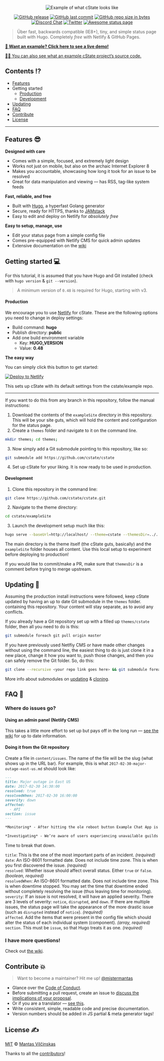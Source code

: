<p align="center"><img src="https://raw.githubusercontent.com/cstate/cstate/master/images/highlight.svg" alt="Example of what cState looks like"></p>

<p align="center"><a href="https://github.com/cstate/cstate/releases"><img src="https://img.shields.io/github/release/cstate/cstate/all.svg?style=flat-square" alt="GitHub release" /></a> <a href="https://github.com/cstate/cstate/commits/master"><img src="https://img.shields.io/github/last-commit/cstate/cstate.svg?style=flat-square" alt="GitHub last commit" /></a> <a href="https://github.com/cstate/cstate/tree/master/"><img src="https://img.shields.io/github/repo-size/cstate/cstate.svg?style=flat-square" alt="GitHub repo size in bytes" /></a> <a href="https://discord.gg/EvQZdhT"><img src="https://img.shields.io/badge/discord-support-7289DA.svg?logo=discord&style=flat-square" alt="Discord Chat" /></a> <a href="https://twitter.com/cstate"><img src="https://img.shields.io/twitter/follow/mistermantas.svg?style=social&amp;label=Follow" alt="Twitter" /></a> <a href="https://github.com/ivbeg/awesome-status-pages"><img src="https://cdn.rawgit.com/sindresorhus/awesome/d7305f38d29fed78fa85652e3a63e154dd8e8829/media/badge.svg" alt="Awesome status page" /></a></p>

> Über fast, backwards compatible (IE8+), tiny, and simple status page built with Hugo. Completely _free_ with Netlify & GitHub Pages.

[**🎯 Want an example? Click here to see a live demo!**](https://cstate-example.netlify.com)

[👩‍💻 You can also see what an example cState project’s source code.](https://github.com/cstate/example)

## Contents ⁉

+ [Features](#features-)
+ Getting started
  + [Production](#production-)
  + [Development](#development-)
+ [Updating](#updating-)
+ [FAQ](#faq-)
+ [Contribute](#contribute-)
+ [License](#license-)

***

## Features 😎

**Designed with care**

+ Comes with a simple, focused, and extremely light design
+ Works not just on mobile, but also on the archaic Internet Explorer 8
+ Makes you accountable, showcasing how long it took for an issue to be resolved
+ Great for data manipulation and viewing — has RSS, tag-like system feeds

**Fast, reliable, and free**

+ Built with [Hugo](https://gohugo.io), a hyperfast Golang generator
+ Secure, ready for HTTPS, thanks to [JAMstack](https://jamstack.org/)
+ Easy to edit and deploy on Netlify for _absolutely free_

**Easy to setup, manage, use**

+ Edit your status page from a simple config file
+ Comes pre-equipped with Netlify CMS for quick admin updates
+ Extensive documentation on the [wiki](https://github.com/cstate/cstate/wiki)

## Getting started 💻

For this tutorial, it is assumed that you have Hugo and Git installed (check with `hugo version` & `git --version`).

> A minimum version of `0.48` is required for Hugo, starting with v3.

#### Production

We encourage you to use [Netlify](https://www.netlify.com) for cState. These are the following options you need to change in deploy settings:

+ Build command: **hugo**
+ Publish directory: **public**
+ Add one build environment variable
  + Key: **HUGO_VERSION**
  + Value: **0.48**

**The easy way**

You can simply click this button to get started:

[![Deploy to Netlify](https://www.netlify.com/img/deploy/button.svg)](https://app.netlify.com/start/deploy?repository=https://github.com/cstate/example)

This sets up cState with its default settings from the cstate/example repo.

***

If you want to do this from any branch in this repository, follow the manual instructions:

1. Download the contents of the `exampleSite` directory in this repository. This will be your site guts, which will hold the content and configuration for the status page.
2. Create a `themes` folder and navigate to it on the command line.

```bash
mkdir themes; cd themes;
```

3. Now simply add a Git submodule pointing to this repository, like so:

```bash
git submodule add https://github.com/cstate/cstate
```

4. Set up cState for your liking. It is now ready to be used in production.

#### Development

1. Clone this repository in the command line:

```bash
git clone https://github.com/cstate/cstate.git
```

2. Navigate to the theme directory:

```bash
cd cstate/exampleSite
```

3. Launch the development setup much like this:

```bash
hugo serve --baseUrl=http://localhost/ --theme=cstate --themesDir=../.. --verbose
```

The main directory is the theme itself (the cState guts, basically) and the `exampleSite` folder houses all content. Use this local setup to experiment before deploying to production!

If you would like to commit/make a PR, make sure that `themesDir` is a comment before trying to merge upstream.

## Updating 🎉

Assuming the production install instructions were followed, keep cState updated by having an up to date Git submodule in the `themes` folder. containing this repository. Your content will stay separate, as to avoid any conflicts.

If you already have a Git repository set up with a filled up `themes/cstate` folder, then all you need to do is this:

```bash
git submodule foreach git pull origin master
```

If you have previously used Netlfiy CMS or have made other changes without using the command line, the easiest thing to do is just clone it in a new place, change it how you want to, push those changes, and then you can safely remove the Git folder. So, do this:

```bash
git clone --recursive <your repo link goes here> && git submodule foreach git pull origin master && git push origin master
```

More info about submodules on [updating](https://stackoverflow.com/a/5828396) & [cloning](https://stackoverflow.com/questions/3796927/how-to-git-clone-including-submodules).

## FAQ 🤔

### Where do issues go?

#### Using an admin panel (Netlify CMS)

This takes a little more effort to set up but pays off in the long run — [see the wiki](https://github.com/cstate/cstate/wiki) for up to date information.

#### Doing it from the Git repository

Create a file in `content/issues`. The name of the file will be the slug (what shows up in the URL bar). For example, this is what `2017-02-30-major-outage-east-us.md` should look like:

```md
---
title: Major outage in East US
date: 2017-02-30 14:30:00
resolved: true
resolvedWhen: 2017-02-30 16:00:00
severity: down
affected:
  - API
section: issue
---

*Monitoring* - After hitting the ole reboot button Example Chat App is now recovering. We’re going to continue to monitor as everyone reconnects. {{< track "2018-04-13 16:50:00" >}}

*Investigating* - We’re aware of users experiencing unavailable guilds and issues when attempting to connect. We're currently investigating. {{< track "2018-04-13 15:54:00" >}}
```

Time to break that down.

`title`: This is the one of the most important parts of an incident. *(required)*  
`date`: An ISO-8601 formatted date. Does not include time zone. This is when you first discovered the issue. *(required)*  
`resolved`: Whether issue should affect overall status. Either `true` or `false`. *(boolean, required)*  
`resolvedWhen`: An ISO-8601 formatted date. Does not include time zone. This is when downtime stopped. You may set the time that downtime ended without completely resolving the issue (thus leaving time for monitoring).  
`severity`: If an issue is not resolved, it will have an applied severity. There are 3 levels of severity: `notice`, `disrupted`, and `down`. If there are multiple issues, the status page will take the appearance of the more drastic issue (such as `disrupted` instead of `notice`). *(required)*  
`affected`. Add the items that were present in the config file which should alter the status of each individual system (component). *(array, required)*  
`section`. This must be `issue`, so that Hugo treats it as one. *(required)*  

### I have more questions!

Check out [the wiki](https://github.com/cstate/cstate/wiki).

## Contribute 💥

> Want to become a maintainer? Hit me up! [@mistermantas](https://twitter.com/mistermantas)

+ Glance over the [Code of Conduct](/CODE_OF_CONDUCT.md).
+ Before submitting a pull request, create an issue to [discuss the implications of your proposal](https://github.com/cstate/cstate/issues).
+ Or if you are a translator — [see this](https://github.com/cstate/cstate/wiki/Translations#add-your-translations).
+ Write consistent, simple, readable code and precise documentation.
+ Version numbers should be added in JS partial & meta generator tags!

## License ✍

[MIT](https://github.com/cstate/cstate/blob/master/LICENSE.md) © [Mantas Vilčinskas](https://github.com/mistermantas)

Thanks to all the [contributors](https://github.com/cstate/cstate/graphs/contributors)!
